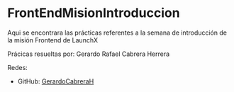 # FrontEndMisionIntroduccion

Aqui se encontrara las prácticas referentes a la semana de introducción de la misión Frontend de LaunchX

Prácicas resueltas por: Gerardo Rafael Cabrera Herrera

Redes:
* GitHub: [GerardoCabreraH](https://github.com/GerardoCabreraH)
